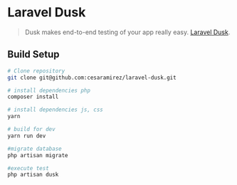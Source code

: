 # Laravel Dusk

> Dusk makes end-to-end testing of your app really easy.  [Laravel Dusk](https://laravel.com/docs/5.5/dusk).

## Build Setup

``` bash
# Clone repository
git clone git@github.com:cesaramirez/laravel-dusk.git

# install dependencies php
composer install

# install dependencies js, css
yarn 

# build for dev
yarn run dev

#migrate database
php artisan migrate

#execute test
php artisan dusk